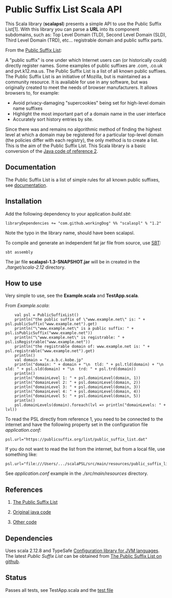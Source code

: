 # Public Suffix List Scala API

This Scala library (**scalapsl**) presents a simple API to use the Public Suffix List[1]. With this library you can parse a **URL** into its component subdomains, such as: Top Level Domain (TLD), 
Second Level Domain (SLD), Third Level Domain (TRD), etc... registrable domain and public suffix parts.

From the [Public Suffix List](https://publicsuffix.org/):

A "public suffix" is one under which Internet users can (or historically could) directly register names. 
Some examples of public suffixes are .com, .co.uk and pvt.k12.ma.us. 
The Public Suffix List is a list of all known public suffixes.
The Public Suffix List is an initiative of Mozilla, but is maintained as a community resource. 
It is available for use in any software, but was originally created to meet the needs of browser manufacturers. 
It allows browsers to, for example:

-  Avoid privacy-damaging "supercookies" being set for high-level domain name suffixes
-  Highlight the most important part of a domain name in the user interface
-  Accurately sort history entries by site.

Since there was and remains no algorithmic method of finding the highest level at which a domain 
may be registered for a particular top-level domain (the policies differ with each registry), 
the only method is to create a list. This is the aim of the Public Suffix List. This Scala library is a basic conversion of the [Java code of reference 2](https://github.com/whois-server-list/public-suffix-list).


## Documentation

The Public Suffix List is a list of simple rules for all known public suffixes, see [documentation](https://publicsuffix.org/).

## Installation

Add the following dependency to your application *build.sbt*:

    libraryDependencies += "com.github.workingDog" %% "scalaspl" % "1.2"

Note the typo in the library name, should have been scalapsl.

To compile and generate an independent fat jar file from source, use [SBT](http://www.scala-sbt.org/):

    sbt assembly

The jar file **scalapsl-1.3-SNAPSHOT.jar** will be in created in the *./target/scala-2.12* directory.


## How to use

Very simple to use, see the **Example.scala** and **TestApp.scala**.

From *Example.scala*:

        val psl = PublicSuffixList()
        println("the public suffix of \"www.example.net\" is: " + psl.publicSuffix("www.example.net").get)
        println("\"www.example.net\" is a public suffix: " + psl.isPublicSuffix("www.example.net"))
        println("\"www.example.net\" is registrable: " + psl.isRegistrable("www.example.net"))
        println("the registrable domain of: www.example.net is: " + psl.registrable("www.example.net").get)
        println()
        val domain = "x.a.b.c.kobe.jp"
        println("domain: " + domain + "\n  tld: " + psl.tld(domain) + "\n  sld: " + psl.sld(domain) + "\n  trd: " + psl.trd(domain))
        println()
        println("domainLevel 1: " + psl.domainLevel(domain, 1))
        println("domainLevel 2: " + psl.domainLevel(domain, 2))
        println("domainLevel 3: " + psl.domainLevel(domain, 3))
        println("domainLevel 4: " + psl.domainLevel(domain, 4))
        println("domainLevel 5: " + psl.domainLevel(domain, 5))
        println()
        psl.domainLevels(domain).foreach(lvl => println("domainLevels: " + lvl))


To read the PSL directly from reference 1, you need to be connected to the internet and 
have the following property set in the configuration file *application.conf*:
 
    psl.url="https://publicsuffix.org/list/public_suffix_list.dat"

If you do not want to read the list from the internet, but from a local file, use something like:

    psl.url="file:///Users/.../scalaPSL/src/main/resources/public_suffix_list.dat"

See *application.conf* example in the *./src/main/resources* directory.

## References

1) [The Public Suffix List](https://publicsuffix.org/)

2) [Original java code](https://github.com/whois-server-list/public-suffix-list)

3) [Other code](https://github.com/wrangr/psl)

## Dependencies

Uses scala 2.12.8 and TypeSafe [Configuration library for JVM languages](https://github.com/typesafehub/config). 
The latest *Public Suffix List* can be obtained from [The Public Suffix List on github](https://github.com/publicsuffix/list). 

## Status 

Passes all tests, see TestApp.scala and the [test file](https://raw.githubusercontent.com/publicsuffix/list/master/tests/test_psl.txt)

